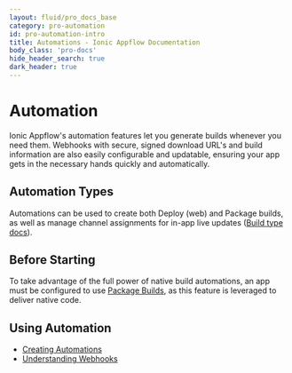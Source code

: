 ```yaml
---
layout: fluid/pro_docs_base
category: pro-automation
id: pro-automation-intro
title: Automations - Ionic Appflow Documentation
body_class: 'pro-docs'
hide_header_search: true
dark_header: true
---
```


# Automation

Ionic Appflow's automation features let you generate builds whenever you need them. Webhooks with secure, signed download URL's and build information are also easily configurable and updatable, ensuring your app gets in the necessary hands quickly and automatically.

## Automation Types

Automations can be used to create both Deploy (web) and Package builds, as well as manage channel assignments for in-app live updates ([Build type docs](/docs/appflow/builds)). 

## Before Starting

To take advantage of the full power of native build automations, an app must be configured to use [Package Builds](/docs/appflow/package), as this feature is leveraged to deliver native code.

## Using Automation

* [Creating Automations](/docs/appflow/automation/create)
* [Understanding Webhooks](/docs/appflow/automation/webhooks)
